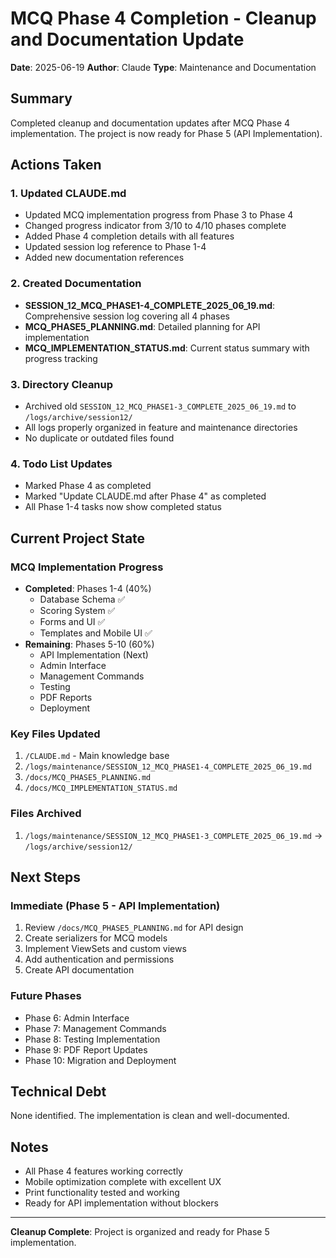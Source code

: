 # MCQ Phase 4 Completion - Cleanup and Documentation Update

**Date**: 2025-06-19
**Author**: Claude
**Type**: Maintenance and Documentation

## Summary

Completed cleanup and documentation updates after MCQ Phase 4 implementation. The project is now ready for Phase 5 (API Implementation).

## Actions Taken

### 1. Updated CLAUDE.md
- Updated MCQ implementation progress from Phase 3 to Phase 4
- Changed progress indicator from 3/10 to 4/10 phases complete
- Added Phase 4 completion details with all features
- Updated session log reference to Phase 1-4
- Added new documentation references

### 2. Created Documentation
- **SESSION_12_MCQ_PHASE1-4_COMPLETE_2025_06_19.md**: Comprehensive session log covering all 4 phases
- **MCQ_PHASE5_PLANNING.md**: Detailed planning for API implementation
- **MCQ_IMPLEMENTATION_STATUS.md**: Current status summary with progress tracking

### 3. Directory Cleanup
- Archived old `SESSION_12_MCQ_PHASE1-3_COMPLETE_2025_06_19.md` to `/logs/archive/session12/`
- All logs properly organized in feature and maintenance directories
- No duplicate or outdated files found

### 4. Todo List Updates
- Marked Phase 4 as completed
- Marked "Update CLAUDE.md after Phase 4" as completed
- All Phase 1-4 tasks now show completed status

## Current Project State

### MCQ Implementation Progress
- **Completed**: Phases 1-4 (40%)
  - Database Schema ✅
  - Scoring System ✅
  - Forms and UI ✅
  - Templates and Mobile UI ✅
- **Remaining**: Phases 5-10 (60%)
  - API Implementation (Next)
  - Admin Interface
  - Management Commands
  - Testing
  - PDF Reports
  - Deployment

### Key Files Updated
1. `/CLAUDE.md` - Main knowledge base
2. `/logs/maintenance/SESSION_12_MCQ_PHASE1-4_COMPLETE_2025_06_19.md`
3. `/docs/MCQ_PHASE5_PLANNING.md`
4. `/docs/MCQ_IMPLEMENTATION_STATUS.md`

### Files Archived
1. `/logs/maintenance/SESSION_12_MCQ_PHASE1-3_COMPLETE_2025_06_19.md` → `/logs/archive/session12/`

## Next Steps

### Immediate (Phase 5 - API Implementation)
1. Review `/docs/MCQ_PHASE5_PLANNING.md` for API design
2. Create serializers for MCQ models
3. Implement ViewSets and custom views
4. Add authentication and permissions
5. Create API documentation

### Future Phases
- Phase 6: Admin Interface
- Phase 7: Management Commands
- Phase 8: Testing Implementation
- Phase 9: PDF Report Updates
- Phase 10: Migration and Deployment

## Technical Debt

None identified. The implementation is clean and well-documented.

## Notes

- All Phase 4 features working correctly
- Mobile optimization complete with excellent UX
- Print functionality tested and working
- Ready for API implementation without blockers

---

**Cleanup Complete**: Project is organized and ready for Phase 5 implementation.